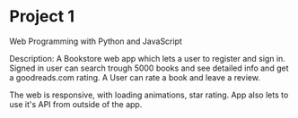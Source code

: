 # Project 1

Web Programming with Python and JavaScript

Description:
A Bookstore web app which lets a user to register and sign in. Signed in user can search trough 5000 books and see detailed info and
get a goodreads.com rating. A User can rate a book and leave a review.

The web is responsive, with loading animations, star rating.
App also lets to use it's API from outside of the app.